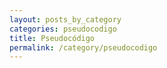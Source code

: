 ```yaml
---
layout: posts_by_category
categories: pseudocodigo
title: Pseudocódigo
permalink: /category/pseudocodigo
---
```

